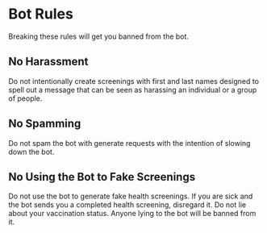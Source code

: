 # Bot Rules

Breaking these rules will get you banned from the bot.

## No Harassment

Do not intentionally create screenings with first and last names designed to spell out a message that can be seen as
harassing an individual or a group of people.

## No Spamming

Do not spam the bot with generate requests with the intention of slowing down the bot.

## No Using the Bot to Fake Screenings

Do not use the bot to generate fake health screenings. If you are sick and the bot sends you a completed health
screening, disregard it. Do not lie about your vaccination status. Anyone lying to the bot will be banned from it.